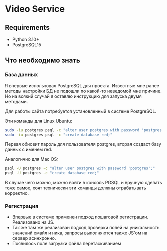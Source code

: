 # Video Service
## Requirements
* Python 3.10+
* PostgreSQL15
## Что необходимо знать
### База данных
Я впервые использовал PostgreSQL для проекта. Известные мне ранее методы настройки БД не подошли по какой-то неведомой мне причине. Но на всякий случай я оставлю инструкцию для запуска двумя методами. 

Для работы сайта потребуется установленный в системе PostgreSQL. 

Эти команды для Linux Ubuntu:
``` bash 
sudo -iu postgres psql -c "alter user postgres with password 'postgres';"
sudo -iu postgres psql -c "create database red;"
```
Первая обновит пароль для пользователя postgres, вторая создаст базу данных с именем red.

Аналогично для Mac OS: 
``` bash 
psql -U postgres -c "alter user postgres with password 'postgres';"
psql -U postgres -c "create database red;"
```

В случае чего можно, можно войти в консоль PGSQL и вручную сделать тоже самое, хоят технически эти команды должны отрабатывать корректно.
### Регистрация 
* Впервые в системе применен подход пошаговой регистрации. Реализовано на JS. 
* Так же там же реализован подход проверки полей на уникальность значений емайл и ника, запросы выполняются также JS'ом на сервер асинхронно.
* Появилось поле загрузки файла перетаскиванием